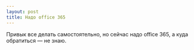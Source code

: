 ```yaml
---
layout: post 
title: Надо office 365 
--- 
```

Привык все делать самостоятельно, но сейчас надо office 365, а куда обратиться — не знаю.